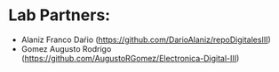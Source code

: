 # Lab Partners:
* Alaniz Franco Daŕio (https://github.com/DarioAlaniz/repoDigitalesIII)
* Gomez Augusto Rodrigo (https://github.com/AugustoRGomez/Electronica-Digital-III) 
